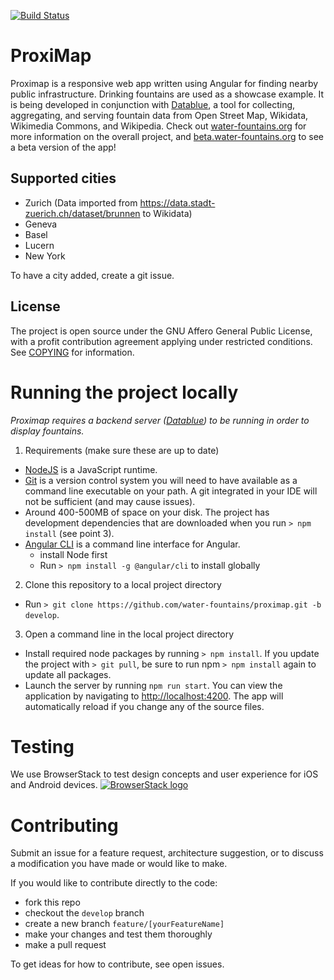 [![Build Status](https://semaphoreci.com/api/v1/water-fountains/proximap/branches/develop/badge.svg)](https://semaphoreci.com/water-fountains/proximap)

# ProxiMap

Proximap is a responsive web app written using Angular for finding nearby public infrastructure. Drinking fountains are used as a showcase example.
It is being developed in conjunction with [Datablue](https://github.com/water-fountains/datablue), a tool for collecting, aggregating, and serving
fountain data from Open Street Map, Wikidata, Wikimedia Commons, and Wikipedia. Check out [water-fountains.org](https://water-fountains.org)
for more information on the overall project, and [beta.water-fountains.org](https://beta.water-fountains.org) to see a beta version of the app!

## Supported cities
- Zurich (Data imported from https://data.stadt-zuerich.ch/dataset/brunnen to Wikidata)
- Geneva
- Basel
- Lucern
- New York

To have a city added, create a git issue.

## License
The project is open source under the GNU Affero General Public License, with a profit contribution agreement applying under restricted conditions. See [COPYING](/COPYING) for information.

# Running the project locally

*Proximap requires a backend server ([Datablue](https://github.com/water-fountains/datablue)) to be running in order to display fountains.*

1. Requirements (make sure these are up to date)
  - [NodeJS](https://nodejs.org) is a JavaScript runtime.
  - [Git](https://git-scm.com/) is a version control system you will need to have available as a command line executable on your path. A git integrated in your IDE will not be sufficient (and may cause issues).
  - Around 400-500MB of space on your disk. The project has development dependencies that are downloaded when you run `> npm install` (see point 3).
  - [Angular CLI](https://cli.angular.io/) is a command line interface for Angular.
    - install Node first
    - Run `> npm install -g @angular/cli` to install globally
2. Clone this repository to a local project directory
  - Run `> git clone https://github.com/water-fountains/proximap.git -b develop`.
3. Open a command line in the local project directory
  - Install required node packages by running `> npm install`. If you update the project with `> git pull`, be sure to run npm `> npm install` again to update all packages.
  - Launch the server by running `npm run start`. You can view the application by navigating to <a href="http://localhost:4200" target="_blank" >http://localhost:4200</a>. The app will automatically reload if you change any of the source files. 

# Testing
We use BrowserStack to test design concepts and user experience for iOS and Android devices.
[![BrowserStack logo](https://raw.githubusercontent.com/mmmatthew/proximap/master/docs/images/BrowserStack_Logo-01.png "BrowserStack")](http://browserstack.com/)

# Contributing

Submit an issue for a feature request, architecture suggestion, or to discuss a modification you have made or would like to make. 

If you would like to contribute directly to the code:
- fork this repo
- checkout the `develop` branch
- create a new branch `feature/[yourFeatureName]`
- make your changes and test them thoroughly
- make a pull request

To get ideas for how to contribute, see open issues.
